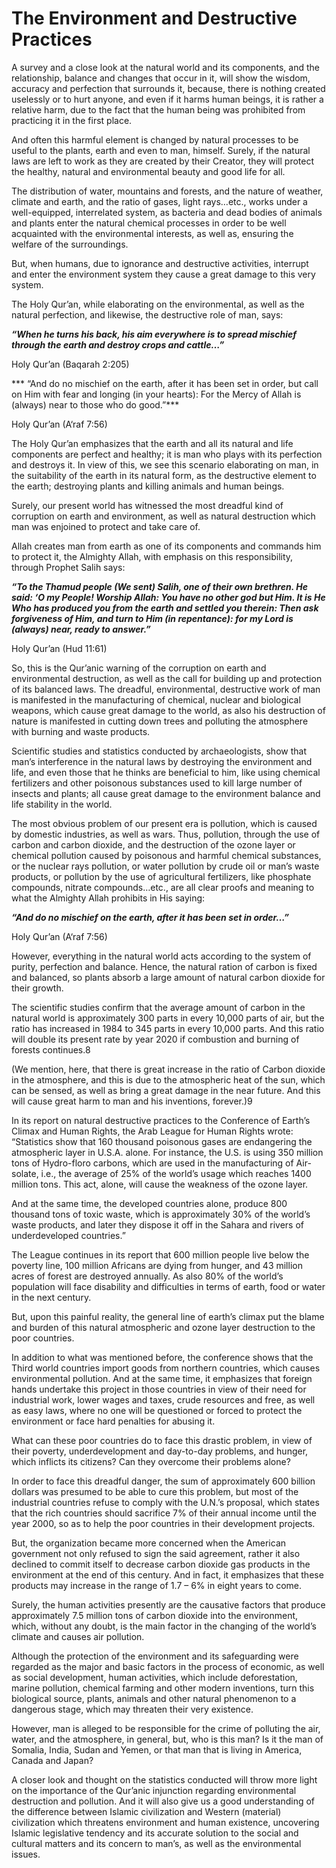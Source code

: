 The Environment and Destructive Practices
=========================================

A survey and a close look at the natural world and its components, and
the relationship, balance and changes that occur in it, will show the
wisdom, accuracy and perfection that surrounds it, because, there is
nothing created uselessly or to hurt anyone, and even if it harms human
beings, it is rather a relative harm, due to the fact that the human
being was prohibited from practicing it in the first place.

And often this harmful element is changed by natural processes to be
useful to the plants, earth and even to man, himself. Surely, if the
natural laws are left to work as they are created by their Creator, they
will protect the healthy, natural and environmental beauty and good life
for all.

The distribution of water, mountains and forests, and the nature of
weather, climate and earth, and the ratio of gases, light rays…etc.,
works under a well-equipped, interrelated system, as bacteria and dead
bodies of animals and plants enter the natural chemical processes in
order to be well acquainted with the environmental interests, as well
as, ensuring the welfare of the surroundings.

But, when humans, due to ignorance and destructive activities, interrupt
and enter the environment system they cause a great damage to this very
system.

The Holy Qur’an, while elaborating on the environmental, as well as the
natural perfection, and likewise, the destructive role of man, says:

***“When he turns his back, his aim everywhere is to spread mischief
through the earth and destroy crops and cattle…”***

Holy Qur’an (Baqarah 2:205)

*** “And do no mischief on the earth, after it has been set in order,
but call on Him with fear and longing (in your hearts): For the Mercy of
Allah is (always) near to those who do good.”***

Holy Qur’an (A‘raf 7:56)

The Holy Qur’an emphasizes that the earth and all its natural and life
components are perfect and healthy; it is man who plays with its
perfection and destroys it. In view of this, we see this scenario
elaborating on man, in the suitability of the earth in its natural form,
as the destructive element to the earth; destroying plants and killing
animals and human beings.

Surely, our present world has witnessed the most dreadful kind of
corruption on earth and environment, as well as natural destruction
which man was enjoined to protect and take care of.

Allah creates man from earth as one of its components and commands him
to protect it, the Almighty Allah, with emphasis on this responsibility,
through Prophet Salih says:

***“To the Thamud people (We sent) Salih, one of their own brethren. He
said: ‘O my People! Worship Allah: You have no other god but Him. It is
He Who has produced you from the earth and settled you therein: Then ask
forgiveness of Him, and turn to Him (in repentance): for my Lord is
(always) near, ready to answer.”***

Holy Qur’an (Hud 11:61)

So, this is the Qur’anic warning of the corruption on earth and
environmental destruction, as well as the call for building up and
protection of its balanced laws. The dreadful, environmental,
destructive work of man is manifested in the manufacturing of chemical,
nuclear and biological weapons, which cause great damage to the world,
as also his destruction of nature is manifested in cutting down trees
and polluting the atmosphere with burning and waste products.

Scientific studies and statistics conducted by archaeologists, show that
man’s interference in the natural laws by destroying the environment and
life, and even those that he thinks are beneficial to him, like using
chemical fertilizers and other poisonous substances used to kill large
number of insects and plants; all cause great damage to the environment
balance and life stability in the world.

The most obvious problem of our present era is pollution, which is
caused by domestic industries, as well as wars. Thus, pollution, through
the use of carbon and carbon dioxide, and the destruction of the ozone
layer or chemical pollution caused by poisonous and harmful chemical
substances, or the nuclear rays pollution, or water pollution by crude
oil or man’s waste products, or pollution by the use of agricultural
fertilizers, like phosphate compounds, nitrate compounds…etc., are all
clear proofs and meaning to what the Almighty Allah prohibits in His
saying:

***“And do no mischief on the earth, after it has been set in order…”***

Holy Qur’an (A‘raf 7:56)

However, everything in the natural world acts according to the system of
purity, perfection and balance. Hence, the natural ration of carbon is
fixed and balanced, so plants absorb a large amount of natural carbon
dioxide for their growth.

The scientific studies confirm that the average amount of carbon in the
natural world is approximately 300 parts in every 10,000 parts of air,
but the ratio has increased in 1984 to 345 parts in every 10,000 parts.
And this ratio will double its present rate by year 2020 if combustion
and burning of forests continues.8

(We mention, here, that there is great increase in the ratio of Carbon
dioxide in the atmosphere, and this is due to the atmospheric heat of
the sun, which can be sensed, as well as bring a great damage in the
near future. And this will cause great harm to man and his inventions,
forever.)9

In its report on natural destructive practices to the Conference of
Earth’s Climax and Human Rights, the Arab League for Human Rights wrote:
“Statistics show that 160 thousand poisonous gases are endangering the
atmospheric layer in U.S.A. alone. For instance, the U.S. is using 350
million tons of Hydro-floro carbons, which are used in the manufacturing
of Air-solate, i.e., the average of 25% of the world’s usage which
reaches 1400 million tons. This act, alone, will cause the weakness of
the ozone layer.

And at the same time, the developed countries alone, produce 800
thousand tons of toxic waste, which is approximately 30% of the world’s
waste products, and later they dispose it off in the Sahara and rivers
of underdeveloped countries.”

The League continues in its report that 600 million people live below
the poverty line, 100 million Africans are dying from hunger, and 43
million acres of forest are destroyed annually. As also 80% of the
world’s population will face disability and difficulties in terms of
earth, food or water in the next century.

But, upon this painful reality, the general line of earth’s climax put
the blame and burden of this natural atmospheric and ozone layer
destruction to the poor countries.

In addition to what was mentioned before, the conference shows that the
Third world countries import goods from northern countries, which causes
environmental pollution. And at the same time, it emphasizes that
foreign hands undertake this project in those countries in view of their
need for industrial work, lower wages and taxes, crude resources and
free, as well as easy laws, where no one will be questioned or forced to
protect the environment or face hard penalties for abusing it.

What can these poor countries do to face this drastic problem, in view
of their poverty, underdevelopment and day-to-day problems, and hunger,
which inflicts its citizens? Can they overcome their problems alone?

In order to face this dreadful danger, the sum of approximately 600
billion dollars was presumed to be able to cure this problem, but most
of the industrial countries refuse to comply with the U.N.’s proposal,
which states that the rich countries should sacrifice 7% of their annual
income until the year 2000, so as to help the poor countries in their
development projects.

But, the organization became more concerned when the American government
not only refused to sign the said agreement, rather it also declined to
commit itself to decrease carbon dioxide gas products in the environment
at the end of this century. And in fact, it emphasizes that these
products may increase in the range of 1.7 – 6% in eight years to come.

Surely, the human activities presently are the causative factors that
produce approximately 7.5 million tons of carbon dioxide into the
environment, which, without any doubt, is the main factor in the
changing of the world’s climate and causes air pollution.

Although the protection of the environment and its safeguarding were
regarded as the major and basic factors in the process of economic, as
well as social development, human activities, which include
deforestation, marine pollution, chemical farming and other modern
inventions, turn this biological source, plants, animals and other
natural phenomenon to a dangerous stage, which may threaten their very
existence.

However, man is alleged to be responsible for the crime of polluting the
air, water, and the atmosphere, in general, but, who is this man? Is it
the man of Somalia, India, Sudan and Yemen, or that man that is living
in America, Canada and Japan?

A closer look and thought on the statistics conducted will throw more
light on the importance of the Qur’anic injunction regarding
environmental destruction and pollution. And it will also give us a good
understanding of the difference between Islamic civilization and Western
(material) civilization which threatens environment and human existence,
uncovering Islamic legislative tendency and its accurate solution to the
social and cultural matters and its concern to man’s, as well as the
environmental issues.


